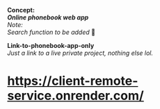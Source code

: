 
__Concept:__<br/>
***Online phonebook web app*** <br/>
*Note:*<br/>
*Search function to be added* 🔭 <br/>

**Link-to-phonebook-app-only** <br/>
*Just a link to a live private project, nothing else lol.* <br/>
# https://client-remote-service.onrender.com/
